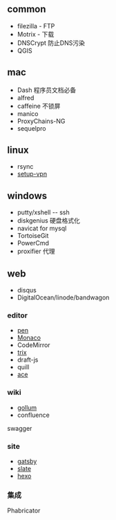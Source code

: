 ## common

* filezilla - FTP
* Motrix - 下载
* DNSCrypt 防止DNS污染
* QGIS

## mac

* Dash 程序员文档必备
* alfred
* caffeine 不锁屏
* manico
* ProxyChains-NG
* sequelpro

## linux

* rsync
* [setup-vpn](https://github.com/hwdsl2/setup-ipsec-vpn)

## windows

* putty/xshell -- ssh
* diskgenius 硬盘格式化
* navicat for mysql
* TortoiseGit
* PowerCmd
* proxifier 代理

## web

* disqus
* DigitalOcean/linode/bandwagon

### editor

* [pen](https://github.com/sofish/pen)
* [Monaco](https://microsoft.github.io/monaco-editor/index.html)
* CodeMirror
* [trix](https://github.com/basecamp/trix)
* draft-js
* quill
* [ace](https://github.com/ajaxorg/ace)

### wiki

* [gollum](https://github.com/gollum/gollum.git)
* confluence

swagger

### site

* [gatsby](https://github.com/gatsbyjs/gatsby)
* [slate](https://github.com/lord/slate)
* [hexo](https://hexo.io/zh-cn/docs/index.html)


### 集成

Phabricator